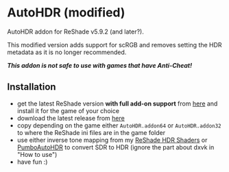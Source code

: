 # AutoHDR (modified)
AutoHDR addon for ReShade v5.9.2 (and later?).

This modified version adds support for scRGB and removes setting the HDR metadata as it is no longer recommended.

***This addon is not safe to use with games that have Anti-Cheat!***

## Installation
- get the latest ReShade version **with full add-on support** from [here](https://reshade.me/#download) and install it for the game of your choice
- download the latest release from [here](https://github.com/EndlesslyFlowering/AutoHDR-ReShade/releases/latest)
- copy depending on the game either `AutoHDR.addon64` or `AutoHDR.addon32` to where the ReShade ini files are in the game folder
- use either inverse tone mapping from my [ReShade HDR Shaders](https://github.com/EndlesslyFlowering/ReShade_HDR_shaders/) or [PumboAutoHDR](https://github.com/Filoppi/PumboAutoHDR/) to convert SDR to HDR (ignore the part about dxvk in "How to use")
- have fun :)
